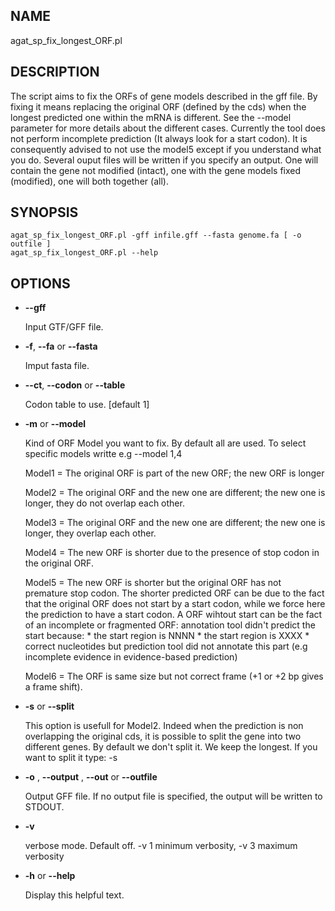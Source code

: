 ## NAME

agat\_sp\_fix\_longest\_ORF.pl

## DESCRIPTION

The script aims to fix the ORFs of gene models described in the gff file.
By fixing it means replacing the original ORF (defined by the cds)
when the longest predicted one within the mRNA is different. See the --model parameter
for more details about the different cases. Currently the tool does not perform
incomplete prediction (It always look for a start codon). It is consequently advised
to not use the model5 except if you understand what you do.
Several ouput files will be written if you specify an output.
One will contain the gene not modified (intact), one with the gene models fixed (modified),
one will both together (all).

## SYNOPSIS

```
agat_sp_fix_longest_ORF.pl -gff infile.gff --fasta genome.fa [ -o outfile ]
agat_sp_fix_longest_ORF.pl --help
```

## OPTIONS

- **--gff**

    Input GTF/GFF file.

- **-f**, **--fa** or **--fasta**

    Imput fasta file.

- **--ct**, **--codon** or **--table**

    Codon table to use. \[default 1\]

- **-m** or **--model**

    Kind of ORF Model you want to fix. By default all are used. To select specific models writte e.g --model 1,4

    Model1 = The original ORF is part of the new ORF; the new ORF is longer

    Model2 = The original ORF and the new one are different; the new one is longer, they do not overlap each other.

    Model3 = The original ORF and the new one are different; the new one is longer, they overlap each other.

    Model4 = The new ORF is shorter due to the presence of stop codon in the original ORF.

    Model5 = The new ORF is shorter but the original ORF has not premature stop codon.
             The shorter predicted ORF can be due to the fact that the original ORF does not start by a start codon,
    				 while we force here the prediction to have a start codon.
    				 A ORF wihtout start can be the fact of an incomplete or fragmented ORF:
    				 annotation tool didn't predict the start because:
    				 \* the start region is NNNN
    				 \* the start region is XXXX
    				 \* correct nucleotides but prediction tool did not annotate this part (e.g incomplete evidence in evidence-based prediction)

    Model6 = The ORF is same size but not correct frame (+1 or +2 bp gives a frame shift).

- **-s** or **--split**

    This option is usefull for Model2. Indeed when the prediction is non overlapping the original cds, it is possible to split the gene into two different genes. By default we don't split it.
    We keep the longest. If you want to split it type: -s

- **-o** , **--output** , **--out** or **--outfile**

    Output GFF file.  If no output file is specified, the output will be
    written to STDOUT.

- **-v**

    verbose mode. Default off. -v 1 minimum verbosity, -v 3 maximum verbosity

- **-h** or **--help**

    Display this helpful text.


